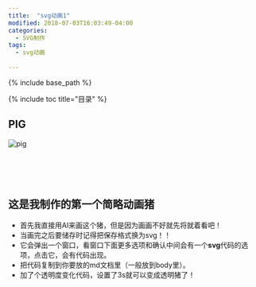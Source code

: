 ```yaml
---
title:  "svg动画1"
modified: 2018-07-03T16:03:49-04:00
categories: 
  - SVG制作
tags:
  - svg动画
  
---
```


{% include base_path %}

{% include toc title="目录" %}

## PIG

<head>
  <meta charset="UTF-8">
  <style>

	.flipper-object {
	  position: absolute;
	  transition: transform 3s;
	  transform-style: perserve-sd; 
	}
	.flipper:hover .flipper-vertical {
	    transform: rotateX(360deg) rotateY(-360deg) scaleX(1) scaleY(1) translateX(-180px) translateY(-180px) scale(2);
	}	
   	    
  </style>
</head>

<body>
<div class="flipper">
    <span class="flipper-object flipper-vertical">
       <span class="panel front"><img src="https://gitee.com/NFUNM071/minimal-mistakes/raw/master/images/pig.svg" alt="pig"></span>
    </span>
<br>
<br>
<br>
<br>
<br>
</div>
</body>



## 这是我制作的第一个简略动画猪
* 首先我直接用AI来画这个猪，但是因为画画不好就先将就着看吧！
* 当画完之后要储存时记得把保存格式换为svg！！
* 它会弹出一个窗口，看窗口下面更多选项和确认中间会有一个**svg**代码的选项，点击它，会有代码出现。
* 把代码复制到你要放的md文档里（一般放到body里）。
* 加了个透明度变化代码，设置了3s就可以变成透明猪了！
